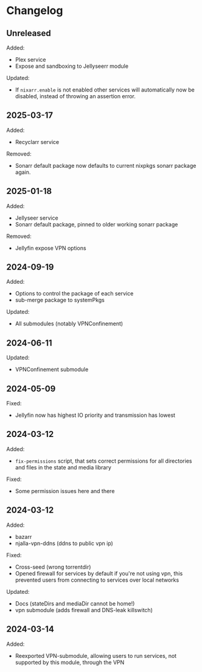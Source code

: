 # Changelog

## Unreleased

Added:
- Plex service
- Expose and sandboxing to Jellyseerr module

Updated:
- If `nixarr.enable` is not enabled other services will automatically now
  be disabled, instead of throwing an assertion error.

## 2025-03-17

Added:
- Recyclarr service

Removed:
- Sonarr default package now defaults to current nixpkgs sonarr package again.

## 2025-01-18

Added:
- Jellyseer service
- Sonarr default package, pinned to older working sonarr package

Removed:
- Jellyfin expose VPN options

## 2024-09-19

Added:
- Options to control the package of each service
- sub-merge package to systemPkgs

Updated:
- All submodules (notably VPNConfinement)

## 2024-06-11

Updated:
- VPNConfinement submodule

## 2024-05-09

Fixed:
- Jellyfin now has highest IO priority and transmission has lowest

## 2024-03-12

Added:
- `fix-permissions` script, that sets correct permissions for all directories
  and files in the state and media library

Fixed:
- Some permission issues here and there

## 2024-03-12

Added:
- bazarr
- njalla-vpn-ddns (ddns to public vpn ip)

Fixed:
- Cross-seed (wrong torrentdir)
- Opened firewall for services by default if you're not using vpn, this prevented users from connecting to services over local networks

Updated:
- Docs (stateDirs and mediaDir cannot be home!)
- vpn submodule (adds firewall and DNS-leak killswitch)

## 2024-03-14

Added:
- Reexported VPN-submodule, allowing users to run services, not supported by this module, through the VPN
